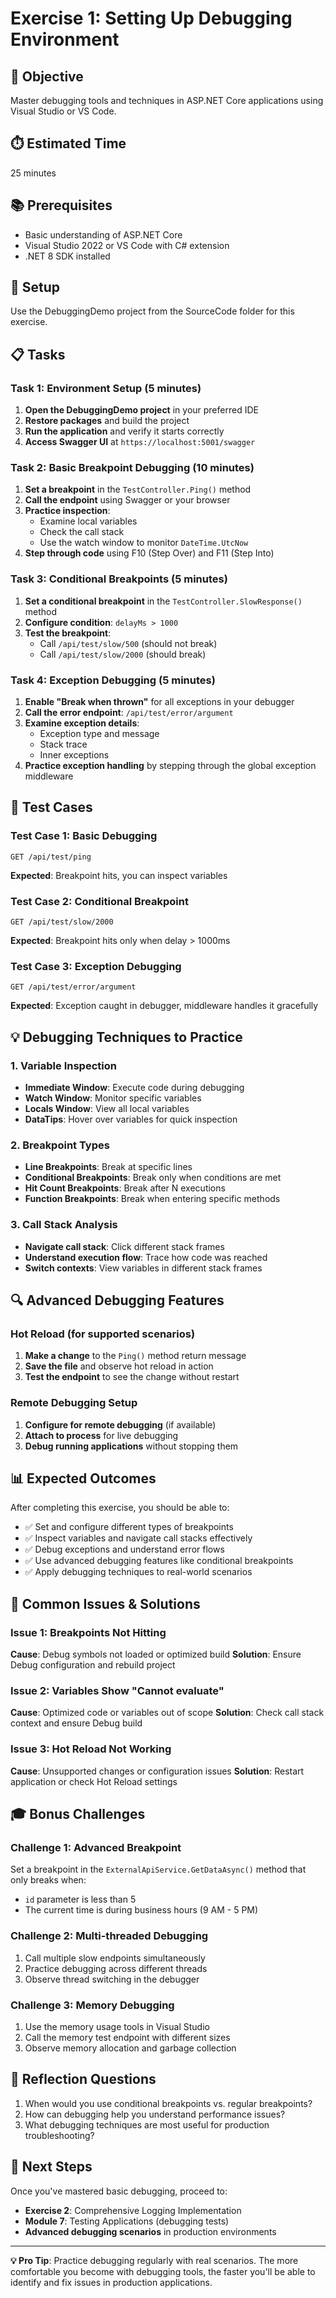 # Exercise 1: Setting Up Debugging Environment

## 🎯 Objective
Master debugging tools and techniques in ASP.NET Core applications using Visual Studio or VS Code.

## ⏱️ Estimated Time
25 minutes

## 📚 Prerequisites
- Basic understanding of ASP.NET Core
- Visual Studio 2022 or VS Code with C# extension
- .NET 8 SDK installed

## 🔧 Setup
Use the DebuggingDemo project from the SourceCode folder for this exercise.

## 📋 Tasks

### Task 1: Environment Setup (5 minutes)
1. **Open the DebuggingDemo project** in your preferred IDE
2. **Restore packages** and build the project
3. **Run the application** and verify it starts correctly
4. **Access Swagger UI** at `https://localhost:5001/swagger`

### Task 2: Basic Breakpoint Debugging (10 minutes)
1. **Set a breakpoint** in the `TestController.Ping()` method
2. **Call the endpoint** using Swagger or your browser
3. **Practice inspection**:
   - Examine local variables
   - Check the call stack
   - Use the watch window to monitor `DateTime.UtcNow`
4. **Step through code** using F10 (Step Over) and F11 (Step Into)

### Task 3: Conditional Breakpoints (5 minutes)
1. **Set a conditional breakpoint** in the `TestController.SlowResponse()` method
2. **Configure condition**: `delayMs > 1000`
3. **Test the breakpoint**:
   - Call `/api/test/slow/500` (should not break)
   - Call `/api/test/slow/2000` (should break)

### Task 4: Exception Debugging (5 minutes)
1. **Enable "Break when thrown"** for all exceptions in your debugger
2. **Call the error endpoint**: `/api/test/error/argument`
3. **Examine exception details**:
   - Exception type and message
   - Stack trace
   - Inner exceptions
4. **Practice exception handling** by stepping through the global exception middleware

## 🧪 Test Cases

### Test Case 1: Basic Debugging
```http
GET /api/test/ping
```
**Expected**: Breakpoint hits, you can inspect variables

### Test Case 2: Conditional Breakpoint
```http
GET /api/test/slow/2000
```
**Expected**: Breakpoint hits only when delay > 1000ms

### Test Case 3: Exception Debugging
```http
GET /api/test/error/argument
```
**Expected**: Exception caught in debugger, middleware handles it gracefully

## 💡 Debugging Techniques to Practice

### 1. Variable Inspection
- **Immediate Window**: Execute code during debugging
- **Watch Window**: Monitor specific variables
- **Locals Window**: View all local variables
- **DataTips**: Hover over variables for quick inspection

### 2. Breakpoint Types
- **Line Breakpoints**: Break at specific lines
- **Conditional Breakpoints**: Break only when conditions are met
- **Hit Count Breakpoints**: Break after N executions
- **Function Breakpoints**: Break when entering specific methods

### 3. Call Stack Analysis
- **Navigate call stack**: Click different stack frames
- **Understand execution flow**: Trace how code was reached
- **Switch contexts**: View variables in different stack frames

## 🔍 Advanced Debugging Features

### Hot Reload (for supported scenarios)
1. **Make a change** to the `Ping()` method return message
2. **Save the file** and observe hot reload in action
3. **Test the endpoint** to see the change without restart

### Remote Debugging Setup
1. **Configure for remote debugging** (if available)
2. **Attach to process** for live debugging
3. **Debug running applications** without stopping them

## 📊 Expected Outcomes
After completing this exercise, you should be able to:
- ✅ Set and configure different types of breakpoints
- ✅ Inspect variables and navigate call stacks effectively
- ✅ Debug exceptions and understand error flows
- ✅ Use advanced debugging features like conditional breakpoints
- ✅ Apply debugging techniques to real-world scenarios

## 🚨 Common Issues & Solutions

### Issue 1: Breakpoints Not Hitting
**Cause**: Debug symbols not loaded or optimized build
**Solution**: Ensure Debug configuration and rebuild project

### Issue 2: Variables Show "Cannot evaluate"
**Cause**: Optimized code or variables out of scope
**Solution**: Check call stack context and ensure Debug build

### Issue 3: Hot Reload Not Working
**Cause**: Unsupported changes or configuration issues
**Solution**: Restart application or check Hot Reload settings

## 🎓 Bonus Challenges

### Challenge 1: Advanced Breakpoint
Set a breakpoint in the `ExternalApiService.GetDataAsync()` method that only breaks when:
- `id` parameter is less than 5
- The current time is during business hours (9 AM - 5 PM)

### Challenge 2: Multi-threaded Debugging
1. Call multiple slow endpoints simultaneously
2. Practice debugging across different threads
3. Observe thread switching in the debugger

### Challenge 3: Memory Debugging
1. Use the memory usage tools in Visual Studio
2. Call the memory test endpoint with different sizes
3. Observe memory allocation and garbage collection

## 📝 Reflection Questions
1. When would you use conditional breakpoints vs. regular breakpoints?
2. How can debugging help you understand performance issues?
3. What debugging techniques are most useful for production troubleshooting?

## 🔄 Next Steps
Once you've mastered basic debugging, proceed to:
- **Exercise 2**: Comprehensive Logging Implementation
- **Module 7**: Testing Applications (debugging tests)
- **Advanced debugging scenarios** in production environments

---

**💡 Pro Tip**: Practice debugging regularly with real scenarios. The more comfortable you become with debugging tools, the faster you'll be able to identify and fix issues in production applications.
